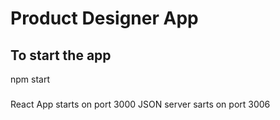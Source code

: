 # Product Designer App

## To start the app
npm start

###
React App starts on port 3000
JSON server sarts on port 3006